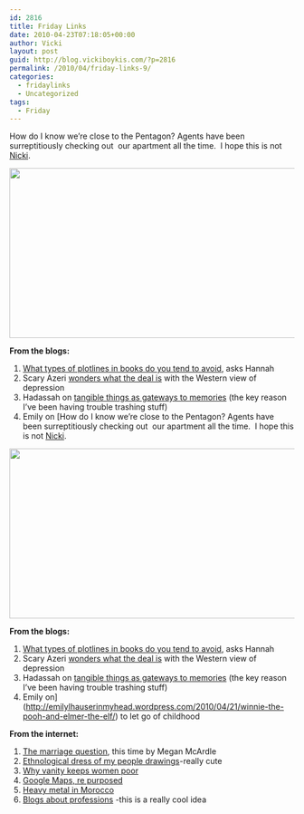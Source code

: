 ```yaml
---
id: 2816
title: Friday Links
date: 2010-04-23T07:18:05+00:00
author: Vicki
layout: post
guid: http://blog.vickiboykis.com/?p=2816
permalink: /2010/04/friday-links-9/
categories:
  - fridaylinks
  - Uncategorized
tags:
  - Friday
---
```

How do I know we&#8217;re close to the Pentagon? Agents have been surreptitiously checking out  our apartment all the time.  I hope this is not [Nicki](http://www.motherhoodinnyc.com/category/nicki).

<p style="text-align: center;">
  <a href="http://blog.vickiboykis.com/wp-content/uploads/2010/04/DSC_0044.jpg"><img class="aligncenter size-full wp-image-2817" title="DSC_0044" src="http://blog.vickiboykis.com/wp-content/uploads/2010/04/DSC_0044.jpg" alt="" width="600" height="300" /></a>
</p>

<p style="text-align: left;">
  <strong>From the blogs:</strong>
</p>

  1. [What types of plotlines in books do you tend to avoid](http://www.amotherinisrael.com/2010/04/22/kind-plotlines-avoid/), asks Hannah
  2. Scary Azeri [wonders what the deal is](http://scaryazeri.blogspot.com/2010/04/screw-you-depression.html) with the Western view of depression
  3. Hadassah on [tangible things as gateways to memories](http://hadassahsabo.wordpress.com/2010/04/21/it%E2%80%99s-just-a-box-just-some-broken-glass/) (the key reason I&#8217;ve been having trouble trashing stuff)
  4. Emily on [How do I know we&#8217;re close to the Pentagon? Agents have been surreptitiously checking out  our apartment all the time.  I hope this is not [Nicki](http://www.motherhoodinnyc.com/category/nicki).

<p style="text-align: center;">
  <a href="http://blog.vickiboykis.com/wp-content/uploads/2010/04/DSC_0044.jpg"><img class="aligncenter size-full wp-image-2817" title="DSC_0044" src="http://blog.vickiboykis.com/wp-content/uploads/2010/04/DSC_0044.jpg" alt="" width="600" height="300" /></a>
</p>

<p style="text-align: left;">
  <strong>From the blogs:</strong>
</p>

  1. [What types of plotlines in books do you tend to avoid](http://www.amotherinisrael.com/2010/04/22/kind-plotlines-avoid/), asks Hannah
  2. Scary Azeri [wonders what the deal is](http://scaryazeri.blogspot.com/2010/04/screw-you-depression.html) with the Western view of depression
  3. Hadassah on [tangible things as gateways to memories](http://hadassahsabo.wordpress.com/2010/04/21/it%E2%80%99s-just-a-box-just-some-broken-glass/) (the key reason I&#8217;ve been having trouble trashing stuff)
  4. Emily on](http://emilylhauserinmyhead.wordpress.com/2010/04/21/winnie-the-pooh-and-elmer-the-elf/) to let go of childhood

<p style="text-align: left;">
  <strong>From the internet: </strong>
</p>

  1. [The marriage question](http://www.theatlantic.com/culture/archive/2010/04/reader-marry-him/39342/), this time by Megan McArdle
  2. [Ethnological dress of my people drawings](http://russiatrek.org/blog/art/ethnological-dresses-of-my-people-contest-winners-from-russia/)-really cute
  3. [Why vanity keeps women poor](http://www.blogher.com/why-vanity-keeps-us-poor)
  4. [Google Maps, re purposed](http://niemann.blogs.nytimes.com/2010/03/10/my-way/)
  5. [Heavy metal in Morocco](http://latimesblogs.latimes.com/babylonbeyond/2010/04/morocco-draft-rock-music-fans-rejoice-in-newfound-freedom-.html?utm_source=feedburner&utm_medium=feed&utm_campaign=Feed%3A+BabylonBeyond+%28Babylon+%26+Beyond+Blog%29)
  6. [Blogs about professions](http://www.marginalrevolution.com/marginalrevolution/2010/04/blogs-about-the-professions-and-what-they-are-like.html) -this is a really cool idea